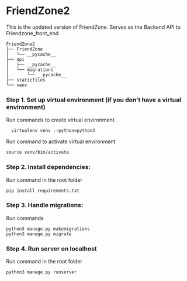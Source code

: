 # FriendZone2
This is the updated version of FriendZone. Serves as the Backend API to Friendzone_front_end

~~~~
FriendZone2
├── FriendZone
│   └── __pycache__
├── api
│   ├── __pycache__
│   └── migrations
│       └── __pycache__
├── staticfiles
└── venv
~~~~

### Step 1. Set up virtual environment (if you don't have a virtual environment)
  Run commands to create virtual environment
~~~~
  virtualenv venv --python=python3
 ~~~~
  Run command to activate virtual environment
  ~~~~
  source venv/bin/activate
  ~~~~

### Step 2. Install dependencies:
  Run command in the root folder
  ~~~~
  pip install requirements.txt
  ~~~~
  
### Step 3. Handle migrations:
  Run commands
  ~~~~
  python3 manage.py makemigrations
  python3 manage.py migrate
  ~~~~

### Step 4. Run server on localhost
  Run command in the root folder
  ~~~~
  python3 manage.py runserver
  ~~~~
